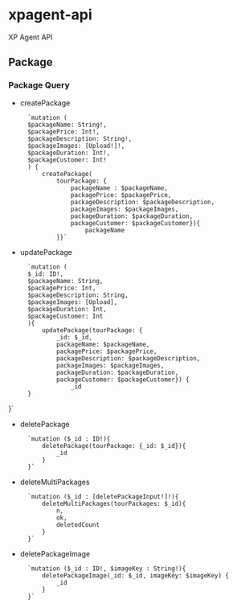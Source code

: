 # xpagent-api
XP Agent API

## Package

### Package Query
- createPackage
    
        `mutation (
        $packageName: String!,
        $packagePrice: Int!,
        $packageDescription: String!,
        $packageImages: [Upload!]!,
        $packageDuration: Int!,
        $packageCustomer: Int!
        ) {
            createPackage(
                tourPackage: {
                    packageName : $packageName, 
                    packagePrice: $packagePrice, 
                    packageDescription: $packageDescription, 
                    packageImages: $packageImages, 
                    packageDuration: $packageDuration, 
                    packageCustomer: $packageCustomer}){
                        packageName
                }}`

- updatePackage
  
        `mutation (
        $_id: ID!,
        $packageName: String,
        $packagePrice: Int,
        $packageDescription: String,
        $packageImages: [Upload],
        $packageDuration: Int,
        $packageCustomer: Int
        ){
            updatePackage(tourPackage: {
                _id: $_id,
                packageName: $packageName, 
                packagePrice: $packagePrice, 
                packageDescription: $packageDescription, 
                packageImages: $packageImages, 
                packageDuration: $packageDuration, 
                packageCustomer: $packageCustomer}) {
                    _id
        }
}`

- deletePackage

        `mutation ($_id : ID!){
            deletePackage(tourPackage: {_id: $_id}){
                _id
            }
        }`

- deleteMultiPackages
    
        `mutation ($_id : [deletePackageInput!]!){
            deleteMultiPackages(tourPackages: $_id){
                n,
                ok,
                deletedCount
            }
        }`

- deletePackageImage
        
        `mutation ($_id : ID!, $imageKey : String!){
            deletePackageImage(_id: $_id, imageKey: $imageKey) {
                _id
            }
        }`